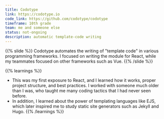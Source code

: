 ```yaml
---
title: Codotype
link: https://codotype.io
code_link: https://github.com/codotype/codotype
timeframe: 10th grade
team: me and someone else
status: not-ongoing
description: automatic template-code writing
---
```

{{% slide %}}
Codotype automates the writing of "template code" in various programming frameworks. I focused on writing the module for React, while my teammates focused on other frameworks such as Vue.
{{% /slide %}}

{{% learnings %}}
* This was my first exposure to React, and I learned how it works, proper project structure, and best practices. I worked with someone much older than I was, who taught me many coding tactics that I had never seen before.
* In addition, I learned about the power of templating languages like EJS, which later inspired me to study static site generators such as Jekyll and Hugo.
{{% /learnings %}}
